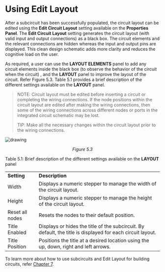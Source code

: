 # Using Edit Layout

After a subcircuit has been successfully populated, the circuit layout can be edited using the **Edit Circuit Layout** setting available on the **Properties Panel**. The **Edit Circuit Layout** setting generates the circuit layout (with valid input and output connections) as a black box.  The circuit elements and the relevant connections are hidden whereas the input and output pins are displayed. This clean design schematic adds more clarity and reduces the cognitive load on the user. 

As required, a user can use the **LAYOUT ELEMENTS** panel to add any circuit elements inside the black box (to observe the behavior of the circuit when the circuit) , and the **LAYOUT** panel to improve the layout of the circuit. Refer Figure 5.3. Table 5.1 provides a brief description of the different settings available on the **LAYOUT** panel.

>NOTE:  Circuit layout must be edited before inserting a circuit or completing the wiring connections. If the node positions within the circuit layout are edited after making the wiring connections, then some of the wiring connections across different nodes or ports in the integrated circuit schematic may be lost. 
>
>TIP: Make all the necessary changes  within the circuit layout prior to the wiring connections.

![drawing](/images/img_chapter5/5.3.png)

<div align="center"><em>Figure 5.3</em></div>

Table 5.1: Brief description of the different settings available on the **LAYOUT** panel
<table>
  <tr>
   <td><strong>Setting</strong>
   </td>
   <td><strong>Description</strong>
   </td>
  </tr>
  <tr>
   <td>Width
   </td>
   <td>Displays a numeric stepper to manage the width of the circuit layout.
   </td>
  </tr>
  <tr>
   <td>Height
   </td>
   <td>Displays a numeric stepper to manage the height of the circuit layout.
   </td>
  </tr>
  <tr>
   <td>Reset all nodes
   </td>
   <td>Resets the nodes to their default position.
   </td>
  </tr>
  <tr>
   <td>Title Enabled
   </td>
   <td>Displays or hides the title of the subcircuit. By default, the title is displayed for each circuit layout.
   </td>
  </tr>
  <tr>
   <td>Title Position
   </td>
   <td>Positions the title at a desired location using the up, down, right and left arrows.
   </td>
  </tr>
</table>

To learn more about how to use subcircuits and Edit Layout for building circuits, refer [Chapter 7](/chapter7/2buildwithcv.md).


